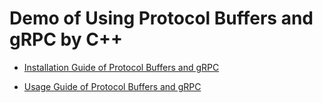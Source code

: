 # Demo of Using Protocol Buffers and gRPC by C++

- [Installation Guide of Protocol Buffers and gRPC](./doc/0-install-guide.md)

- [Usage Guide of Protocol Buffers and gRPC](./doc)
